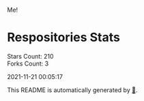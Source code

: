 Me!

# Respositories Stats
Stars Count: 210  
Forks Count: 3

2021-11-21 00:05:17  

This README is automatically generated by [🐰](https://github.com/rnitta/rnitta).
